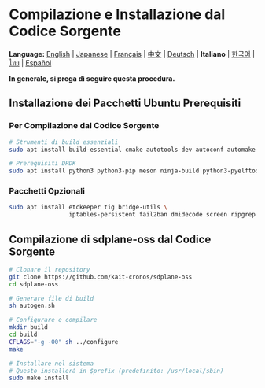 # Compilazione e Installazione dal Codice Sorgente

**Language:** [English](../en/build-install-source.md) | [Japanese](../ja/build-install-source.md) | [Français](../fr/build-install-source.md) | [中文](../zh/build-install-source.md) | [Deutsch](../de/build-install-source.md) | **Italiano** | [한국어](../ko/build-install-source.md) | [ไทย](../th/build-install-source.md) | [Español](../es/build-install-source.md)

**In generale, si prega di seguire questa procedura.**

## Installazione dei Pacchetti Ubuntu Prerequisiti

### Per Compilazione dal Codice Sorgente
```bash
# Strumenti di build essenziali
sudo apt install build-essential cmake autotools-dev autoconf automake libtool pkg-config

# Prerequisiti DPDK
sudo apt install python3 python3-pip meson ninja-build python3-pyelftools libnuma-dev pkgconf
```

### Pacchetti Opzionali
```bash
sudo apt install etckeeper tig bridge-utils \
                 iptables-persistent fail2ban dmidecode screen ripgrep
```

## Compilazione di sdplane-oss dal Codice Sorgente

```bash
# Clonare il repository
git clone https://github.com/kait-cronos/sdplane-oss
cd sdplane-oss

# Generare file di build
sh autogen.sh

# Configurare e compilare
mkdir build
cd build
CFLAGS="-g -O0" sh ../configure
make

# Installare nel sistema
# Questo installerà in $prefix (predefinito: /usr/local/sbin)
sudo make install
```